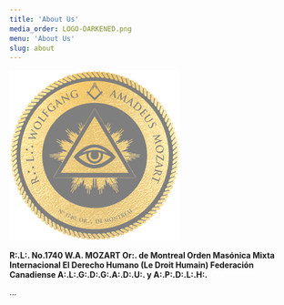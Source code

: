 ```yaml
---
title: 'About Us'
media_order: LOGO-DARKENED.png
menu: 'About Us'
slug: about
---
```


![logo-logia](LOGO-DARKENED.png?cropResize=200,200)  

**R:.L:. No.1740 W.A. MOZART
Or:. de Montreal
Orden Masónica Mixta Internacional
El Derecho Humano (Le Droit Humain)
Federación Canadiense
A:.L:.G:.D:.G:.A:.D:.U:. y A:.P:.D:.L:.H:.**

...